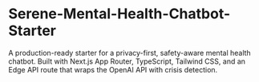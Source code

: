 # Serene-Mental-Health-Chatbot-Starter
A production-ready starter for a privacy-first, safety-aware mental health chatbot. Built with Next.js App Router, TypeScript, Tailwind CSS, and an Edge API route that wraps the OpenAI API with crisis detection.
